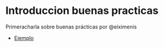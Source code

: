 Introduccion buenas practicas
==============

Primeracharla sobre buenas prácticas por @eiximenis

* [Ejemplo](#)
